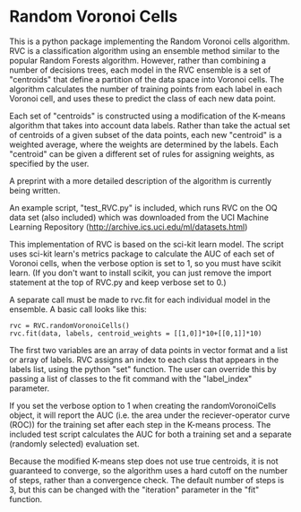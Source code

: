 # Random Voronoi Cells

This is a python package implementing the Random Voronoi
cells algorithm. RVC is a classification algorithm using
an ensemble method similar to the popular Random Forests
algorithm. However, rather than combining a number of 
decisions trees, each model in the RVC ensemble is a set of
"centroids" that define a partition of the data space into
Voronoi cells. The algorithm calculates the number of
training points from each label in each Voronoi cell, and
uses these to predict the class of each new data point.

Each set of "centroids" is constructed using a modification
of the K-means algorithm that takes into account data labels.
Rather than take the actual set of centroids of a given 
subset of the data points, each new "centroid" is a 
weighted average, where the weights are determined by the 
labels. Each "centroid" can be given a different set of
rules for assigning weights, as specified by the user.

A preprint with a more detailed description of the 
algorithm is currently being written.

An example script, "test_RVC.py" is included, which runs RVC
on the OQ data set (also included) which was downloaded from
the UCI Machine Learning Repository 
(http://archive.ics.uci.edu/ml/datasets.html)

This implementation of RVC is based on the sci-kit learn model. 
The script uses sci-kit learn's metrics package to calculate
the AUC of each set of Voronoi cells, when the verbose option
is set to 1, so you must have scikit learn. (If you don't want
to install scikit, you can just remove the import statement
at the top of RVC.py and keep verbose set to 0.)

A separate call must be made to rvc.fit for each individual
model in the ensemble. A basic call looks like this:


	rvc = RVC.randomVoronoiCells()
	rvc.fit(data, labels, centroid_weights = [[1,0]]*10+[[0,1]]*10)


The first two variables are an array of data points in vector
format and a list or array of labels. RVC assigns an index
to each class that appears in the labels list, using the
python "set" function. The user can override this by 
passing a list of classes to the fit command with the 
"label_index" parameter.

If you set the verbose option to 1 when creating the
randomVoronoiCells object, it will report the AUC (i.e. the area
under the reciever-operator curve (ROC)) for the training set after 
each step in the K-means process. The included test script
calculates the AUC for both a training set and a separate
(randomly selected) evaluation set. 

Because the modified K-means step does not use true centroids, 
it is not guaranteed to converge, so the algorithm uses a
hard cutoff on the number of steps, rather than a convergence
check. The default number of steps is 3, but this can be
changed with the "iteration" parameter in the "fit" function.


